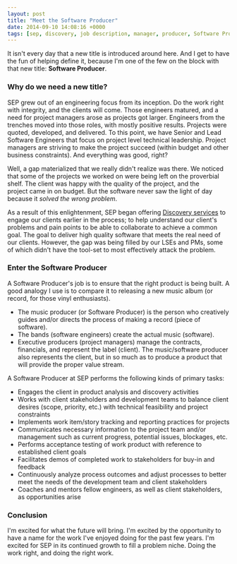 ```yaml
---
layout: post
title: "Meet the Software Producer"
date: 2014-09-10 14:08:16 +0000
tags: [sep, discovery, job description, manager, producer, Software Producer]
---
```

It isn't every day that a new title is introduced around here. And I get to have the fun of helping define it, because I'm one of the few on the block with that new title: <strong>Software Producer</strong>.
<h3>Why do we need a new title?</h3>
SEP grew out of an engineering focus from its inception. Do the work right with integrity, and the clients will come. Those engineers matured, and a need for project managers arose as projects got larger. Engineers from the trenches moved into those roles, with mostly positive results. Projects were quoted, developed, and delivered. To this point, we have Senior and Lead Software Engineers that focus on project level technical leadership. Project managers are striving to make the project succeed (within budget and other business constraints). And everything was good, right?

Well, a gap materialized that we really didn't realize was there. We noticed that some of the projects we worked on were being left on the proverbial shelf. The client was happy with the quality of the project, and the project came in on budget. But the software never saw the light of day because it <em>solved the wrong problem</em>.

As a result of this enlightenment, SEP began offering <a href="https://www.sep.com/services/">Discovery services</a> to engage our clients earlier in the process; to help understand our client's problems and pain points to be able to collaborate to achieve a common goal. The goal to deliver high quality software that meets the real need of our clients. However, the gap was being filled by our LSEs and PMs, some of which didn't have the tool-set to most effectively attack the problem.
<h3>Enter the Software Producer</h3>
A Software Producer's job is to ensure that the right product is being built. A good analogy I use is to compare it to releasing a new music album (or record, for those vinyl enthusiasts).
<ul>
	<li>The music producer (or Software Producer) is the person who creatively guides and/or directs the process of making a record (piece of software).</li>
	<li>The bands (software engineers) create the actual music (software).</li>
	<li>Executive producers (project managers) manage the contracts, financials, and represent the label (client). The music/software producer also represents the client, but in so much as to produce a product that will provide the proper value stream.</li>
</ul>
A Software Producer at SEP performs the following kinds of primary tasks:
<ul>
	<li>Engages the client in product analysis and discovery activities</li>
	<li>Works with client stakeholders and development teams to balance client desires (scope, priority, etc.) with technical feasibility and project constraints</li>
	<li>Implements work item/story tracking and reporting practices for projects</li>
	<li>Communicates necessary information to the project team and/or management such as current progress, potential issues, blockages, etc.</li>
	<li>Performs acceptance testing of work product with reference to established client goals</li>
	<li>Facilitates demos of completed work to stakeholders for buy-in and feedback</li>
	<li>Continuously analyze process outcomes and adjust processes to better meet the needs of the development team and client stakeholders</li>
	<li>Coaches and mentors fellow engineers, as well as client stakeholders, as opportunities arise</li>
</ul>
<h3>Conclusion</h3>
I'm excited for what the future will bring. I'm excited by the opportunity to have a name for the work I've enjoyed doing for the past few years. I'm excited for SEP in its continued growth to fill a problem niche. Doing the work right, and doing the right work.
